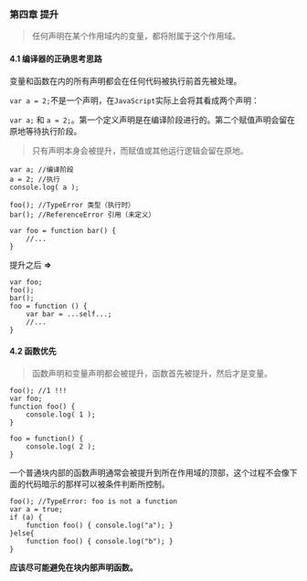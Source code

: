 ### 第四章 提升 

> 任何声明在某个作用域内的变量，都将附属于这个作用域。

#### 4.1 编译器的正确思考思路

变量和函数在内的所有声明都会在任何代码被执行前首先被处理。

```var a = 2;```不是一个声明，在```JavaScript```实际上会将其看成两个声明：

```var a;``` 和 ```a = 2;```。第一个定义声明是在编译阶段进行的。第二个赋值声明会留在原地等待执行阶段。
> 只有声明本身会被提升，而赋值或其他运行逻辑会留在原地。

```
var a; //编译阶段
a = 2; //执行
console.log( a );
```

```
foo(); //TypeError 类型（执行时）
bar(); //ReferenceError 引用（未定义）

var foo = function bar() {
    //...
}
```
提升之后 **=>**
```
var foo;
foo();
bar();
foo = function () {
    var bar = ...self...;
    //...
}
```

#### 4.2 函数优先

> 函数声明和变量声明都会被提升，函数首先被提升，然后才是变量。

```
foo(); //1 !!!
var foo;
function foo() {
    console.log( 1 );
}

foo = function() {
    console.log( 2 );
}
```
一个普通块内部的函数声明通常会被提升到所在作用域的顶部，这个过程不会像下面的代码暗示的那样可以被条件判断所控制。
```
foo(); //TypeError: foo is not a function
var a = true;
if (a) {
    function foo() { console.log("a"); }
}else{
    function foo() { console.log("b"); }
}
```
**应该尽可能避免在块内部声明函数。**
